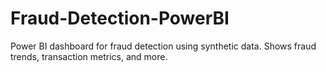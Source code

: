 # Fraud-Detection-PowerBI
Power BI dashboard for fraud detection using synthetic data. Shows fraud trends, transaction metrics, and more.

